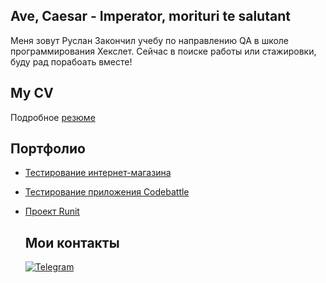 ## Ave, Caesar - Imperator, morituri te salutant
Меня зовут Руслан
Закончил учебу по направлению QA в школе программирования Хекслет. Сейчас в поиске работы или стажировки, буду рад порабоать вместе! 

## My CV
Подробное [резюме](https://cv.hexlet.io/ru/resumes/2499)

## Портфолио

* [Тестирование интернет-магазина](https://github.com/AavadaKedavra/qa-engineer-project-84)
* [Тестирование приложения Codebattle](https://github.com/AavadaKedavra/qa-engineer-project-85)
* [Проект Runit](https://github.com/AavadaKedavra/runit)

  ## Мои контакты
   [![Telegram](https://img.shields.io/badge/Telegram-2CA5E0?style=for-the-badge&logo=telegram&logoColor=white)](https://t.me/AavadaKeedavra)
